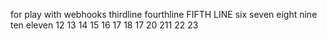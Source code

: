 for play with webhooks
thirdline
fourthline
FIFTH LINE
six
seven
eight
nine
ten
eleven
12
13
14
15
16
17
18
17
20
211
22
23